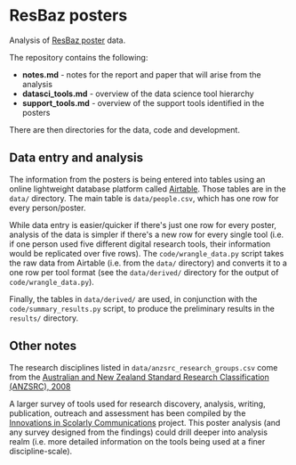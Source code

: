 # ResBaz posters

Analysis of [ResBaz poster](http://melbourne.resbaz.edu.au/post/108054124634/the-resbaz-poster-session-with-a-difference) data.

The repository contains the following:
* **notes.md** - notes for the report and paper that will arise from the analysis
* **datasci_tools.md** - overview of the data science tool hierarchy
* **support_tools.md** - overview of the support tools identified in the posters

There are then directories for the data, code and development.

## Data entry and analysis

The information from the posters is being entered into tables using an online lightweight database platform called [Airtable](https://airtable.com). Those tables are in the `data/` directory. The main table is `data/people.csv`, which has one row for every person/poster. 

While data entry is easier/quicker if there's just one row for every poster,
analysis of the data is simpler if there's a new row for every single tool
(i.e. if one person used five different digital research tools, their information would be replicated over five rows).
The `code/wrangle_data.py` script takes the raw data from Airtable (i.e. from the `data/` directory)
and converts it to a one row per tool format (see the `data/derived/` directory for the output of `code/wrangle_data.py`).

Finally, the tables in `data/derived/` are used, in conjunction with the `code/summary_results.py` script, to produce the preliminary results in the `results/` directory.

## Other notes

The research disciplines listed in `data/anzsrc_research_groups.csv` come from the
[Australian and New Zealand Standard Research Classification (ANZSRC), 2008 ](http://www.abs.gov.au/ausstats/abs@.nsf/Products/6BB427AB9696C225CA2574180004463E?opendocument) 

A larger survey of tools used for research discovery, analysis, writing, publication, outreach and assessment
has been compiled by the [Innovations in Scolarly Communications](https://101innovations.wordpress.com/survey-2015-2016/) project.
This poster analysis (and any survey designed from the findings) could drill deeper into analysis realm
(i.e. more detailed information on the tools being used at a finer discipline-scale).











